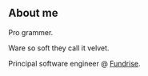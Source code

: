 ## About me

Pro grammer.

Ware so soft they call it velvet.

Principal software engineer @ [Fundrise](https://fundrise.com/).
